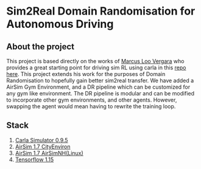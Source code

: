 # Sim2Real Domain Randomisation for Autonomous Driving

<!---THIS DOCUMENT IS A WORK-IN-PROGRESS--->

## About the project
This project is based directly on the works of [Marcus Loo Vergara](https://github.com/bitsauce) who provides a great starting point for 
driving sim RL using carla in this [repo here](https://github.com/bitsauce/Carla-ppo). This project
extends his work for the purposes of Domain Randomisation to hopefully gain better sim2real transfer.
We have added a AirSim Gym Environment, and a DR pipeline which can be customized for any gym like 
environment. The DR pipeline is modular and can be modified to incorporate other gym environments,
and other agents. However, swapping the agent would mean having to rewrite the training loop.

## Stack
1. [Carla Simulator 0.9.5](https://github.com/carla-simulator/carla/releases/tag/0.9.5)
2. [AirSim 1.7 CityEnviron](https://github.com/microsoft/AirSim/releases/tag/v1.7.0-windows)
3. [AirSim 1.7 AirSimNH(Linux)](https://github.com/microsoft/AirSim/releases/tag/v1.7.0-linux)
4. [Tensorflow 1.15](https://github.com/tensorflow/docs/tree/master/site/en/r1)
